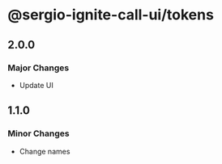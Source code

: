 # @sergio-ignite-call-ui/tokens

## 2.0.0

### Major Changes

-   Update UI

## 1.1.0

### Minor Changes

-   Change names
